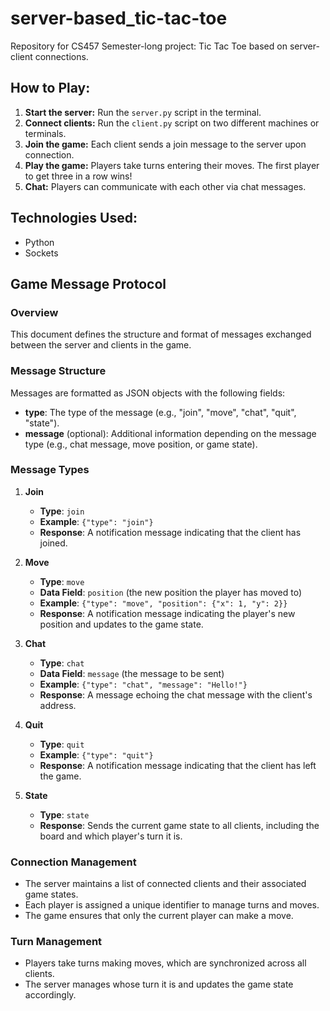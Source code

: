 # server-based_tic-tac-toe
Repository for CS457 Semester-long project: Tic Tac Toe based on server-client connections.

## How to Play:
1. **Start the server:** Run the `server.py` script in the terminal.
2. **Connect clients:** Run the `client.py` script on two different machines or terminals.
3. **Join the game:** Each client sends a join message to the server upon connection.
4. **Play the game:** Players take turns entering their moves. The first player to get three in a row wins!
5. **Chat:** Players can communicate with each other via chat messages.

## Technologies Used:
* Python
* Sockets

## Game Message Protocol

### Overview
This document defines the structure and format of messages exchanged between the server and clients in the game.

### Message Structure
Messages are formatted as JSON objects with the following fields:
- **type**: The type of the message (e.g., "join", "move", "chat", "quit", "state").
- **message** (optional): Additional information depending on the message type (e.g., chat message, move position, or game state).

### Message Types
1. **Join**
   - **Type**: `join`
   - **Example**: `{"type": "join"}`
   - **Response**: A notification message indicating that the client has joined.

2. **Move**
   - **Type**: `move`
   - **Data Field**: `position` (the new position the player has moved to)
   - **Example**: `{"type": "move", "position": {"x": 1, "y": 2}}`
   - **Response**: A notification message indicating the player's new position and updates to the game state.

3. **Chat**
   - **Type**: `chat`
   - **Data Field**: `message` (the message to be sent)
   - **Example**: `{"type": "chat", "message": "Hello!"}`
   - **Response**: A message echoing the chat message with the client's address.

4. **Quit**
   - **Type**: `quit`
   - **Example**: `{"type": "quit"}`
   - **Response**: A notification message indicating that the client has left the game.

5. **State**
   - **Type**: `state`
   - **Response**: Sends the current game state to all clients, including the board and which player's turn it is.

### Connection Management
- The server maintains a list of connected clients and their associated game states.
- Each player is assigned a unique identifier to manage turns and moves.
- The game ensures that only the current player can make a move.

### Turn Management
- Players take turns making moves, which are synchronized across all clients.
- The server manages whose turn it is and updates the game state accordingly.
